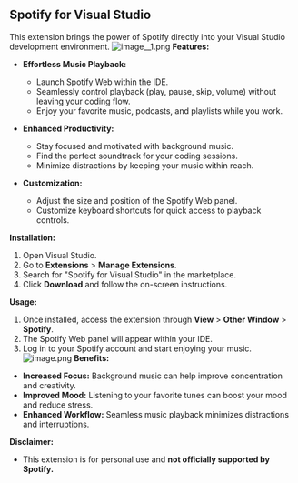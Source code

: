 ## Spotify for Visual Studio

This extension brings the power of Spotify directly into your Visual Studio development environment. 
![image__1.png](image__1.png)
**Features:**

* **Effortless Music Playback:**
    * Launch Spotify Web within the IDE.
    * Seamlessly control playback (play, pause, skip, volume) without leaving your coding flow.
    * Enjoy your favorite music, podcasts, and playlists while you work.

* **Enhanced Productivity:**
    * Stay focused and motivated with background music.
    * Find the perfect soundtrack for your coding sessions.
    * Minimize distractions by keeping your music within reach.

* **Customization:**
    * Adjust the size and position of the Spotify Web panel.
    * Customize keyboard shortcuts for quick access to playback controls.

**Installation:**

1. Open Visual Studio.
2. Go to **Extensions** > **Manage Extensions**.
3. Search for "Spotify for Visual Studio" in the marketplace.
4. Click **Download** and follow the on-screen instructions.

**Usage:**

1. Once installed, access the extension through **View** > **Other Window** > **Spotify**.
2. The Spotify Web panel will appear within your IDE.
3. Log in to your Spotify account and start enjoying your music.
![image.png](image.png)
**Benefits:**

* **Increased Focus:** Background music can help improve concentration and creativity.
* **Improved Mood:** Listening to your favorite tunes can boost your mood and reduce stress.
* **Enhanced Workflow:** Seamless music playback minimizes distractions and interruptions.

**Disclaimer:**

* This extension is for personal use and **not officially supported by Spotify.** 
